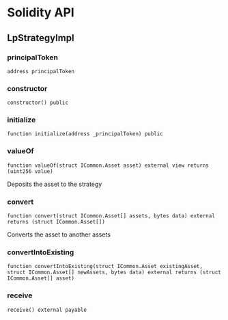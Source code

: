 # Solidity API

## LpStrategyImpl

### principalToken

```solidity
address principalToken
```

### constructor

```solidity
constructor() public
```

### initialize

```solidity
function initialize(address _principalToken) public
```

### valueOf

```solidity
function valueOf(struct ICommon.Asset asset) external view returns (uint256 value)
```

Deposits the asset to the strategy

### convert

```solidity
function convert(struct ICommon.Asset[] assets, bytes data) external returns (struct ICommon.Asset[])
```

Converts the asset to another assets

### convertIntoExisting

```solidity
function convertIntoExisting(struct ICommon.Asset existingAsset, struct ICommon.Asset[] newAssets, bytes data) external returns (struct ICommon.Asset[] asset)
```

### receive

```solidity
receive() external payable
```

